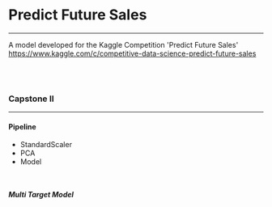 # Predict Future Sales  
_____  
A model developed for the Kaggle Competition 'Predict Future Sales'  
https://www.kaggle.com/c/competitive-data-science-predict-future-sales 

<br></br>

### Capstone II
---  

#### Pipeline 
- StandardScaler
- PCA
- Model

<br></br>
***Multi Target Model***  


